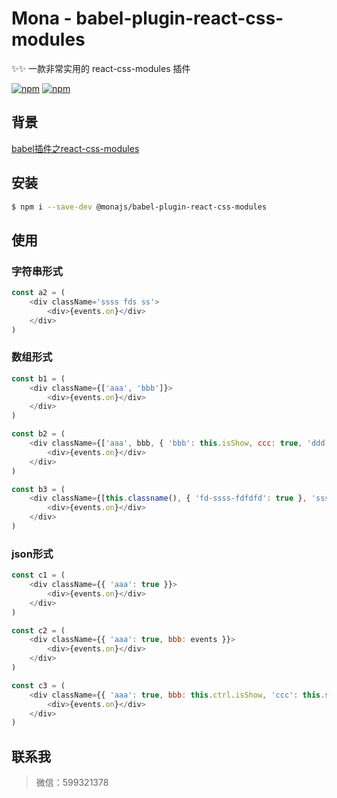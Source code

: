 # Mona - babel-plugin-react-css-modules

✨✨ 一款非常实用的 react-css-modules 插件

[![npm](https://img.shields.io/npm/v/@monajs/babel-plugin-react-css-modules.svg?style=flat-square)](https://www.npmjs.com/package/@monajs/babel-plugin-react-css-modules) [![npm](https://img.shields.io/npm/dt/@monajs/babel-plugin-react-css-modules.svg?style=flat-square)](https://www.npmjs.com/package/@monajs/babel-plugin-react-css-modules)

## 背景

[babel插件之react-css-modules](https://github.com/func-star/blog/issues/29)

## 安装

```bash
$ npm i --save-dev @monajs/babel-plugin-react-css-modules
```

## 使用

### 字符串形式
```js
const a2 = (
	<div className='ssss fds ss'>
		<div>{events.on}</div>
	</div>
)
```

### 数组形式
```js
const b1 = (
	<div className={['aaa', 'bbb']}>
		<div>{events.on}</div>
	</div>
)

const b2 = (
	<div className={['aaa', bbb, { 'bbb': this.isShow, ccc: true, 'ddd': false }]}>
		<div>{events.on}</div>
	</div>
)

const b3 = (
	<div className={[this.classname(), { 'fd-ssss-fdfdfd': true }, 'sss-dd-dd']}>
		<div>{events.on}</div>
	</div>
)
```

### json形式
```js
const c1 = (
	<div className={{ 'aaa': true }}>
		<div>{events.on}</div>
	</div>
)

const c2 = (
	<div className={{ 'aaa': true, bbb: events }}>
		<div>{events.on}</div>
	</div>
)

const c3 = (
	<div className={{ 'aaa': true, bbb: this.ctrl.isShow, 'ccc': this.showClassname() }}>
		<div>{events.on}</div>
	</div>
)
```

## 联系我
> 微信：599321378

